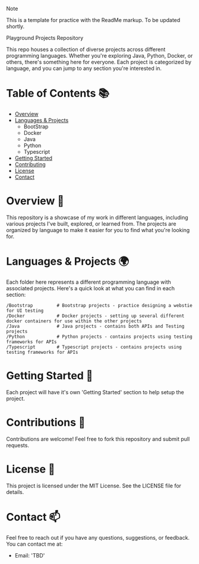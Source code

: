 > [!NOTE]
> This is a template for practice with the ReadMe markup. To be updated shortly. 

Playground Projects Repository

This repo houses a collection of diverse projects across different programming languages. Whether you're exploring Java, Python, Docker, or others, there's something here for everyone. Each project is categorized by language, and you can jump to any section you're interested in.

# Table of Contents 📚
- [Overview](#overview-)
- [Languages & Projects](#languages--projects-)
  - BootStrap
  - Docker
  - Java
  - Python
  - Typescript
- [Getting Started](#getting-started-)
- [Contributing](#contributing-)
- [License](#license-)
- [Contact](#contact-)

# Overview 📝
This repository is a showcase of my work in different languages, including various projects I've built, explored, or learned from. The projects are organized by language to make it easier for you to find what you're looking for.

# Languages & Projects 🌍
Each folder here represents a different programming language with associated projects. Here's a quick look at what you can find in each section:

```
/Bootstrap         # Bootstrap projects - practice designing a webstie for UI testing
/Docker            # Docker projects - setting up several different docker containers for use within the other projects
/Java              # Java projects - contains both APIs and Testing projects 
/Python            # Python projects - contains projects using testing frameworks for APIs
/Typescript        # Typescript projects - contains projects using testing frameworks for APIs
```

# Getting Started 🚀
Each project will have it's own 'Getting Started' section to help setup the project.

# Contributions 🤝
Contributions are welcome! Feel free to fork this repository and submit pull requests.

# License 📜
This project is licensed under the MIT License. See the LICENSE file for details.

# Contact 📫
Feel free to reach out if you have any questions, suggestions, or feedback. You can contact me at:
- Email: 'TBD'
